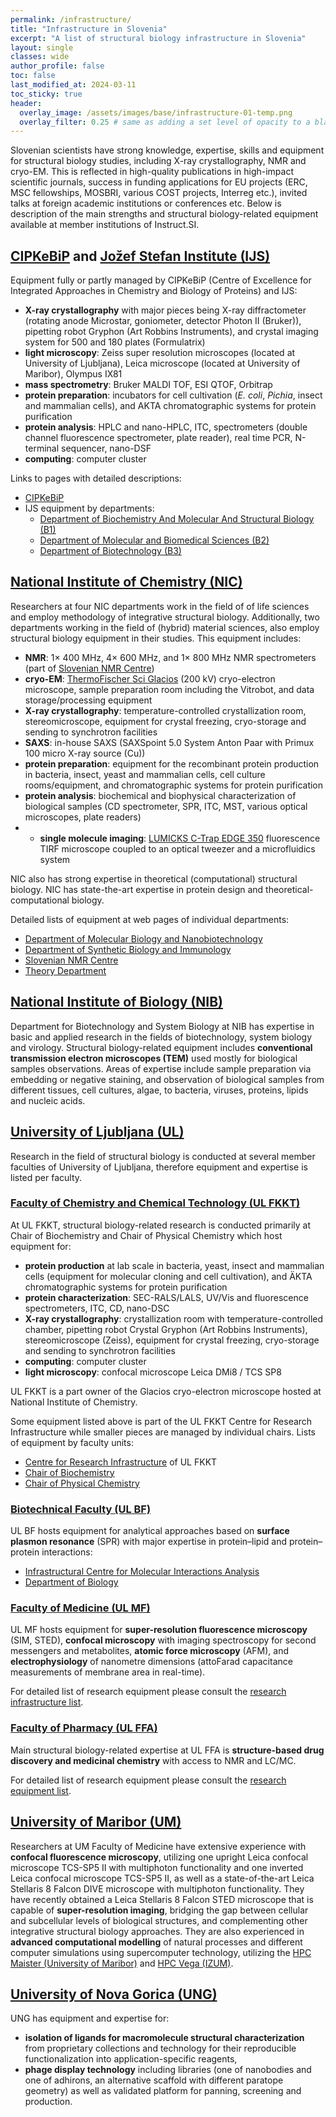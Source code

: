 ```yaml
---
permalink: /infrastructure/
title: "Infrastructure in Slovenia"
excerpt: "A list of structural biology infrastructure in Slovenia"
layout: single
classes: wide
author_profile: false
toc: false
last_modified_at: 2024-03-11
toc_sticky: true
header:
  overlay_image: /assets/images/base/infrastructure-01-temp.png
  overlay_filter: 0.25 # same as adding a set level of opacity to a black background
---
```


Slovenian scientists have strong knowledge, expertise, skills and equipment for structural biology studies, including X-ray crystallography, NMR and cryo-EM. This is reflected in high-quality publications in high-impact scientific journals, success in funding applications for EU projects (ERC, MSC fellowships, MOSBRI, various COST projects, Interreg etc.), invited talks at foreign academic institutions or conferences etc. Below is description of the main strengths and structural biology-related equipment available at member institutions of Instruct.SI.

## [CIPKeBiP](https://cipkebip.org/) and [Jožef Stefan Institute (IJS)](https://ijs.si/)

Equipment fully or partly managed by CIPKeBiP (Centre of Excellence for Integrated Approaches in Chemistry and Biology of Proteins) and IJS:
- **X-ray crystallography** with major pieces being X-ray diffractometer (rotating anode Microstar, goniometer, detector Photon II (Bruker)), pipetting robot Gryphon (Art Robbins Instruments), and crystal imaging system for 500 and 180 plates (Formulatrix)
- **light microscopy**: Zeiss super resolution microscopes (located at University of Ljubljana), Leica microscope (located at University of Maribor), Olympus IX81
- **mass spectrometry**:  Bruker MALDI TOF, ESI QTOF, Orbitrap
- **protein preparation**: incubators for cell cultivation (*E. coli*, *Pichia*, insect and mammalian cells), and AKTA chromatographic systems for protein purification
- **protein analysis**: HPLC and nano-HPLC, ITC, spectrometers (double channel fluorescence spectrometer, plate reader), real time PCR, N-terminal sequencer, nano-DSF
- **computing**: computer cluster

Links to pages with detailed descriptions:
- [CIPKeBiP](https://cipkebip.org/equipment.html)
- IJS equipment by departments:
  - [Department of Biochemistry And Molecular And Structural Biology (B1)](https://www-b1.ijs.si/equipment/)
  - [Department of Molecular and Biomedical Sciences (B2)](http://www-b2.ijs.si/equipment/)
  - [Department of Biotechnology (B3)](https://www-b3.ijs.si/index.php/equipment-and-expertise/)

## [National Institute of Chemistry (NIC)](https://www.ki.si/)

Researchers at four NIC departments work in the field of of life sciences and employ methodology of integrative structural biology. Additionally, two departments working in the field of (hybrid) material sciences, also employ structural biology equipment in their studies. This equipment includes:
- **NMR**: 1× 400 MHz, 4× 600 MHz, and 1× 800 MHz NMR spectrometers (part of [Slovenian NMR Centre](https://www.slonmr.si/))
- **cryo-EM**: [ThermoFischer Sci Glacios](https://www.ki.si/en/glacios/) (200 kV) cryo-electron microscope, sample preparation room including the Vitrobot, and data storage/processing equipment
- **X-ray crystallography**: temperature-controlled crystallization room, stereomicroscope, equipment for crystal freezing, cryo-storage and sending to synchrotron facilities
- **SAXS**: in-house SAXS (SAXSpoint 5.0 System Anton Paar with Primux 100 micro X-ray source (Cu))
- **protein preparation**: equipment for the recombinant protein production in bacteria, insect, yeast and mammalian cells, cell culture rooms/equipment, and chromatographic systems for protein purification
- **protein analysis**: biochemical and biophysical characterization of biological samples (CD spectrometer, SPR, ITC, MST, various optical microscopes, plate readers)
- - **single molecule imaging**: [LUMICKS C-Trap EDGE 350](https://www.ki.si/en/departments/d12-department-of-synthetic-biology-and-immunology/equipment/translate-to-english-lumicks-c-trap/) fluorescence TIRF microscope coupled to an optical tweezer and a microfluidics system

NIC also has strong expertise in theoretical (computational) structural biology. NIC has state-the-art expertise in protein design and theoretical-computational biology.

Detailed lists of equipment at web pages of individual departments:
- [Department of Molecular Biology and Nanobiotechnology](https://www.ki.si/en/departments/d11-department-of-molecular-biology-and-nanobiotechnology/equipment/)
- [Department of Synthetic Biology and Immunology](https://www.ki.si/en/departments/d12-department-of-synthetic-biology-and-immunology/equipment/)
- [Slovenian NMR Centre](https://www.ki.si/en/departments/d15-slovenian-nmr-centre/)
- [Theory Department](https://www.ki.si/en/departments/d01-theory-department/)

## [National Institute of Biology (NIB)](https://www.nib.si/)

Department for Biotechnology and System Biology at NIB has expertise in basic and applied research in the fields of biotechnology, system biology and virology. Structural biology-related equipment includes **conventional transmission electron microscopes (TEM)** used mostly for biological samples observations. Areas of expertise include sample preparation via embedding or negative staining, and observation of biological samples from different tissues, cell cultures, algae, to bacteria, viruses, proteins, lipids and nucleic acids.

## [University of Ljubljana (UL)](https://www.uni-lj.si/)

Research in the field of structural biology is conducted at several member faculties of University of Ljubljana, therefore equipment and expertise is listed per faculty.

### [Faculty of Chemistry and Chemical Technology (UL FKKT)](https://fkkt.uni-lj.si/)

At UL FKKT, structural biology-related research is conducted primarily at Chair of Biochemistry and Chair of Physical Chemistry which host equipment for:
- **protein production** at lab scale in bacteria, yeast, insect and mammalian cells (equipment for molecular cloning and cell cultivation), and ÄKTA chromatographic systems for protein purification
- **protein characterization**: SEC-RALS/LALS, UV/Vis and fluorescence spectrometers, ITC, CD, nano-DSC
- **X-ray crystallography**: crystallization room with temperature-controlled chamber, pipetting robot Crystal Gryphon (Art Robbins Instruments), stereomicroscope (Zeiss), equipment for crystal freezing, cryo-storage and sending to synchrotron facilities
- **computing**: computer cluster
- **light microscopy**: confocal microscope Leica DMi8 / TCS SP8

UL FKKT is a part owner of the Glacios cryo-electron microscope hosted at National Institute of Chemistry.

Some equipment listed above is part of the UL FKKT Centre for Research Infrastructure while smaller pieces are managed by individual chairs. Lists of equipment by faculty units:
- [Centre for Research Infrastructure](https://fkkt.uni-lj.si/en/research-infrastructure/) of UL FKKT
- [Chair of Biochemistry](https://fkkt.uni-lj.si/en/departments-and-chairs/department-of-chemistry-and-biochemistry/chair-of-biochemistry)
- [Chair of Physical Chemistry](https://fkkt.uni-lj.si/en/departments-and-chairs/department-of-chemistry-and-biochemistry/chair-of-physical-chemistry)

### [Biotechnical Faculty (UL BF)](https://www.bf.uni-lj.si/)

UL BF hosts equipment for analytical approaches based on **surface plasmon resonance** (SPR) with major expertise in protein–lipid and protein–protein interactions:
- [Infrastructural Centre for Molecular Interactions Analysis](https://www.bf.uni-lj.si/en/research/infrastructure-centres/103/infrastructural-centre-for-molecular-interactions-analysis)
- [Department of Biology](https://www.bf.uni-lj.si/en/research/research-equipment/?iddepartment=7&idkatedra=&idtype=)

### [Faculty of Medicine (UL MF)](https://www.mf.uni-lj.si/)

UL MF hosts equipment for **super-resolution fluorescence microscopy** (SIM, STED), **confocal microscopy** with imaging spectroscopy for second messengers and metabolites, **atomic force microscopy** (AFM), and **electrophysiology** of nanometre dimensions (attoFarad capacitance measurements of membrane area in real-time).

For detailed list of research equipment please consult the [research infrastructure list](https://www.mf.uni-lj.si/en_GB/research/research-infrastructure).

### [Faculty of Pharmacy (UL FFA)](https://www.ffa.uni-lj.si/)

Main structural biology-related expertise at UL FFA is **structure-based drug discovery and medicinal chemistry** with access to NMR and LC/MC.

For detailed list of research equipment please consult the [research equipment list](https://www.ffa.uni-lj.si/en/research/research-equipment/0/all).

## [University of Maribor (UM)](https://www.um.si/)

Researchers at UM Faculty of Medicine have extensive experience with **confocal fluorescence microscopy**, utilizing one upright Leica confocal microscope TCS-SP5 II with multiphoton functionality and one inverted Leica confocal microscope TCS-SP5 II, as well as a state-of-the-art Leica Stellaris 8 Falcon DIVE microscope with multiphoton functionality. They have recently obtained a Leica Stellaris 8 Falcon STED microscope that is capable of **super-resolution imaging**, bridging the gap between cellular and subcellular levels of biological structures, and complementing other integrative structural biology approaches. They are also experienced in **advanced computational modelling** of natural processes and different computer simulations using supercomputer technology, utilizing the [HPC Maister (University of Maribor)](https://www.hpc-rivr.si/system/) and [HPC Vega (IZUM)](https://izum.si/en/hpc-en/).

## [University of Nova Gorica (UNG)](https://www.ung.si/)

UNG has equipment and expertise for:
- **isolation of ligands for macromolecule structural characterization** from proprietary collections and technology for their reproducible functionalization into application-specific reagents,
- **phage display technology** including libraries (one of nanobodies and one of adhirons, an alternative scaffold with different paratope geometry) as well as validated platform for panning, screening and production.

